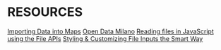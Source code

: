 # RESOURCES #

[Importing Data into Maps](https://developers.google.com/maps/documentation/javascript/importing_data)
[Open Data Milano](https://github.com/abahgat/opendata-milano)
[Reading files in JavaScript using the File APIs](https://www.html5rocks.com/en/tutorials/file/dndfiles/)
[Styling & Customizing File Inputs the Smart Way](https://tympanus.net/codrops/2015/09/15/styling-customizing-file-inputs-smart-way/)

